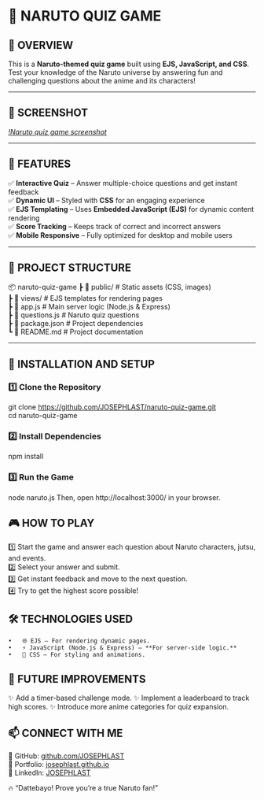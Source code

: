 # 🎯 NARUTO QUIZ GAME   

## **📌 OVERVIEW**  
This is a **Naruto-themed quiz game** built using **EJS, JavaScript, and CSS**. Test your knowledge of the Naruto universe by answering fun and challenging questions about the anime and its characters!  

---

## **📸 SCREENSHOT**  
*[!Naruto quiz game screenshot](naruto-quiz-game-screenshot)*  

---

## **🚀 FEATURES**  
✅ **Interactive Quiz** – Answer multiple-choice questions and get instant feedback  
✅ **Dynamic UI** – Styled with **CSS** for an engaging experience  
✅ **EJS Templating** – Uses **Embedded JavaScript (EJS)** for dynamic content rendering  
✅ **Score Tracking** – Keeps track of correct and incorrect answers  
✅ **Mobile Responsive** – Fully optimized for desktop and mobile users  

---

## **📂 PROJECT STRUCTURE**  

📦 naruto-quiz-game
┣ 📂 public/          # Static assets (CSS, images)   
┣ 📂 views/           # EJS templates for rendering pages   
┣ 📜 app.js           # Main server logic (Node.js & Express)   
┣ 📜 questions.js     # Naruto quiz questions   
┣ 📜 package.json     # Project dependencies   
┗ 📜 README.md        # Project documentation   

---

## **🚀 INSTALLATION AND SETUP**  

### **1️⃣ Clone the Repository**  
git clone https://github.com/JOSEPHLAST/naruto-quiz-game.git   
cd naruto-quiz-game

### **2️⃣ Install Dependencies**
npm install

### **3️⃣ Run the Game**
node naruto.js
Then, open http://localhost:3000/ in your browser.

## **🎮 HOW TO PLAY**
1️⃣ Start the game and answer each question about Naruto characters, jutsu, and events.  
2️⃣ Select your answer and submit.  
3️⃣ Get instant feedback and move to the next question.  
4️⃣ Try to get the highest score possible!  

## **🛠️ TECHNOLOGIES USED**
	•	🌐 EJS – For rendering dynamic pages. 
	•	⚡ JavaScript (Node.js & Express) – **For server-side logic.**
	•	🎨 CSS – For styling and animations. 

## **🚀 FUTURE IMPROVEMENTS**
✨ Add a timer-based challenge mode. 
✨ Implement a leaderboard to track high scores. 
✨ Introduce more anime categories for quiz expansion. 

## **📫 CONNECT WITH ME**
🔗 GitHub: [github.com/JOSEPHLAST](https://github.com/JOSEPHLAST)   
🔗 Portfolio: [josephlast.github.io](https://josephlast.github.io)   
🔗 LinkedIn: [JOSEPHLAST](https://www.linkedin.com/in/josephlast-a-aaa813354/)   

🔥 “Dattebayo! Prove you’re a true Naruto fan!”
